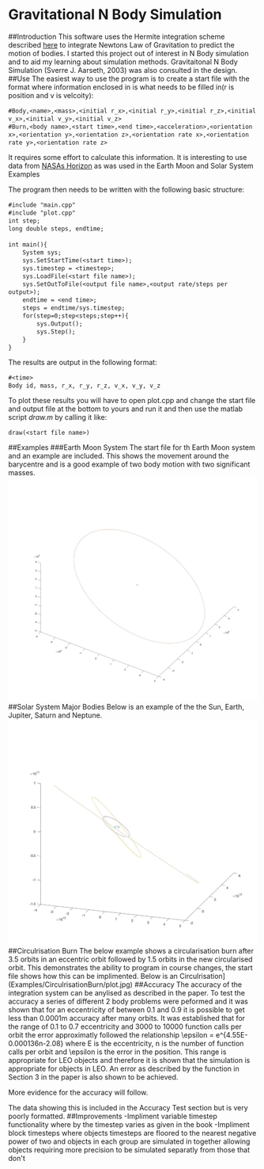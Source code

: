 # Gravitational N Body Simulation
##Introduction
This software uses the Hermite integration scheme described [here](https://conference.sdo.esoc.esa.int/proceedings/sdc7/paper/14/SDC7-paper14.pdf) to integrate Newtons Law of Gravitation to predict the motion of bodies. I started this project out of interest in N Body simulation and to aid my learning about simulation methods. Gravitaitonal N Body Simulation (Sverre J. Aarseth, 2003) was also consulted in the design.
##Use
The easiest way to use the program is to create a start file with the format where information enclosed in <these> is what needs to be filled in(r is position and v is velcoity):
```
#Body,<name>,<mass>,<initial r_x>,<initial r_y>,<initial r_z>,<initial v_x>,<initial v_y>,<initial v_z>
#Burn,<body name>,<start time>,<end time>,<acceleration>,<orientation x>,<orientation y>,<orientation z>,<orientation rate x>,<orientation rate y>,<orientation rate z>
```
It requires some effort to calculate this information. It is interesting to use data from [NASAs Horizon](https://ssd.jpl.nasa.gov/horizons.cgi?s_target=1#top) as was used in the Earth Moon and Solar System Examples

The program then needs to be written with the following basic structure:
```
#include "main.cpp"
#include "plot.cpp"
int step;
long double steps, endtime;

int main(){
    System sys;
    sys.SetStartTime(<start time>);
    sys.timestep = <timestep>;
    sys.LoadFile(<start file name>);
    sys.SetOutToFile(<output file name>,<output rate/steps per output>);
    endtime = <end time>;
    steps = endtime/sys.timestep;
    for(step=0;step<steps;step++){
        sys.Output();
        sys.Step();
    }
}
```

The results are output in the following format:
```
#<time>
Body id, mass, r_x, r_y, r_z, v_x, v_y, v_z
```
To plot these results you will have to open plot.cpp and change the start file and output file at the bottom to yours and run it and then use the matlab script *draw.m* by calling it like:
```
draw(<start file name>)
```
##Examples
###Earth Moon System
The start file for th Earth Moon system and an example are included. This shows the movement around the barycentre and is a good example of two body motion with two significant masses.
![Image of Earth Moon System Output](Examples/EarthMoonSystem/10Months1SecondSteps/plot.jpg)
##Solar System Major Bodies
Below is an example of the the Sun, Earth, Jupiter, Saturn and Neptune.
![Image of Solar System Output](Examples/MajorSolarSystemBodies/2Years/plot.jpg)
##Circulrisation Burn
The below example shows a circularisation burn after 3.5 orbits in an eccentric orbit followed by 1.5 orbits in the new circularised orbit. This demonstrates the ability to program in course changes, the start file shows how this can be implimented.
Below is an Circulrisation](Examples/CirculrisationBurn/plot.jpg)
##Accuracy
The accuracy of the integration system can be anylised as described in the paper. To test the accuracy a series of different 2 body problems were peformed and it was shown that for an eccentricity of between 0.1 and 0.9 it is possible to get less than 0.0001m accuracy after many orbits. It was established that for the range of 0.1 to 0.7 eccentricity and 3000 to 10000 function calls per orbit the error approximatly followed the relationship \epsilon = e^{4.55E-0.000136n-2.08} where E is the eccentricity, n is the number of function calls per orbit and \epsilon is the error in the position. This range is appropriate for LEO objects and therefore it is shown that the simulation is appropriate for objects in LEO. An error as described by the function in Section 3 in the paper is also shown to be achieved.

More evidence for the accuracy will follow.

The data showing this is included in the Accuracy Test section but is very poorly formatted.
##Improvements
-Impliment variable timestep functionality where by the timestep varies as given in the book
-Impliment block timesteps where objects timesteps are floored to the nearest negative power of two and objects in each group are simulated in together allowing objects requiring more precision to be simulated separatly from those that don't


